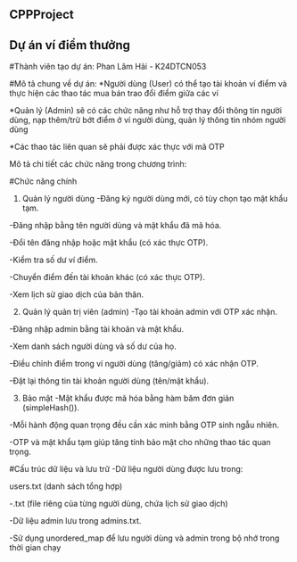 ## CPPProject
## Dự án ví điểm thưởng

#Thành viên tạo dự án: Phan Lâm Hải - K24DTCN053

#Mô tả chung về dự án:
  *Người dùng (User) có thể tạo tài khoản ví điểm và thực hiện các thao tác mua bán trao đổi điểm giữa các ví
  
  *Quản lý (Admin) sẽ có các chức năng như hỗ trợ thay đổi thông tin người dùng, nạp thêm/trừ bớt điểm ở ví người dùng, quản lý thông tin nhóm người dùng
  
  *Các thao tác liên quan sẽ phải được xác thực với mã OTP

Mô tả chi tiết các chức năng trong chương trình:

#Chức năng chính
1. Quản lý người dùng
-Đăng ký người dùng mới, có tùy chọn tạo mật khẩu tạm.

-Đăng nhập bằng tên người dùng và mật khẩu đã mã hóa.

-Đổi tên đăng nhập hoặc mật khẩu (có xác thực OTP).

-Kiểm tra số dư ví điểm.

-Chuyển điểm đến tài khoản khác (có xác thực OTP).

-Xem lịch sử giao dịch của bản thân.

2. Quản lý quản trị viên (admin)
-Tạo tài khoản admin với OTP xác nhận.

-Đăng nhập admin bằng tài khoản và mật khẩu.

-Xem danh sách người dùng và số dư của họ.

-Điều chỉnh điểm trong ví người dùng (tăng/giảm) có xác nhận OTP.

-Đặt lại thông tin tài khoản người dùng (tên/mật khẩu).

3. Bảo mật
-Mật khẩu được mã hóa bằng hàm băm đơn giản (simpleHash()).

-Mỗi hành động quan trọng đều cần xác minh bằng OTP sinh ngẫu nhiên.

-OTP và mật khẩu tạm giúp tăng tính bảo mật cho những thao tác quan trọng.

#Cấu trúc dữ liệu và lưu trữ
-Dữ liệu người dùng được lưu trong:

users.txt (danh sách tổng hợp)

-<username>.txt (file riêng của từng người dùng, chứa lịch sử giao dịch)

-Dữ liệu admin lưu trong admins.txt.

-Sử dụng unordered_map để lưu người dùng và admin trong bộ nhớ trong thời gian chạy
  
  
